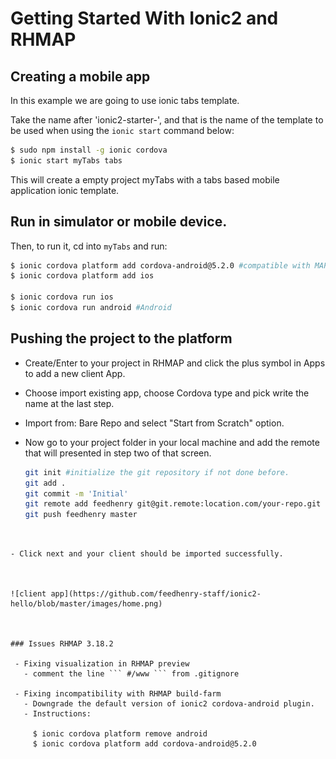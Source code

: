 # Getting Started With Ionic2 and RHMAP

## Creating a mobile app

In this example we are going to use ionic tabs template. 

Take the name after 'ionic2-starter-', and that is the name of the template to be used when using the `ionic start` command below:

```bash
$ sudo npm install -g ionic cordova
$ ionic start myTabs tabs

```

This will create a empty project myTabs with a tabs based mobile application ionic template.  

## Run in simulator or mobile device. 

Then, to run it, cd into `myTabs` and run:

   ```bash
$ ionic cordova platform add cordova-android@5.2.0 #compatible with MAP-3.18 & Android Studio .
$ ionic cordova platform add ios

$ ionic cordova run ios
$ ionic cordova run android #Android

   ```


## Pushing the project to the platform 

- Create/Enter to your project in RHMAP and click the plus symbol in Apps to add a new client App. 

- Choose import existing app, choose Cordova type and pick write the name at the last step.

- Import from: Bare Repo and select "Start from Scratch" option. 

- Now go to your project folder in your local machine and add the remote that will presented in step two of that screen. 


   ```bash
   git init #initialize the git repository if not done before. 
   git add . 
   git commit -m 'Initial'
   git remote add feedhenry git@git.remote:location.com/your-repo.git 
   git push feedhenry master 
```


- Click next and your client should be imported successfully. 



![client app](https://github.com/feedhenry-staff/ionic2-hello/blob/master/images/home.png)



### Issues RHMAP 3.18.2

 - Fixing visualization in RHMAP preview
   - comment the line ``` #/www ``` from .gitignore

 - Fixing incompatibility with RHMAP build-farm
   - Downgrade the default version of ionic2 cordova-android plugin.
   - Instructions:

     $ ionic cordova platform remove android
     $ ionic cordova platform add cordova-android@5.2.0  



